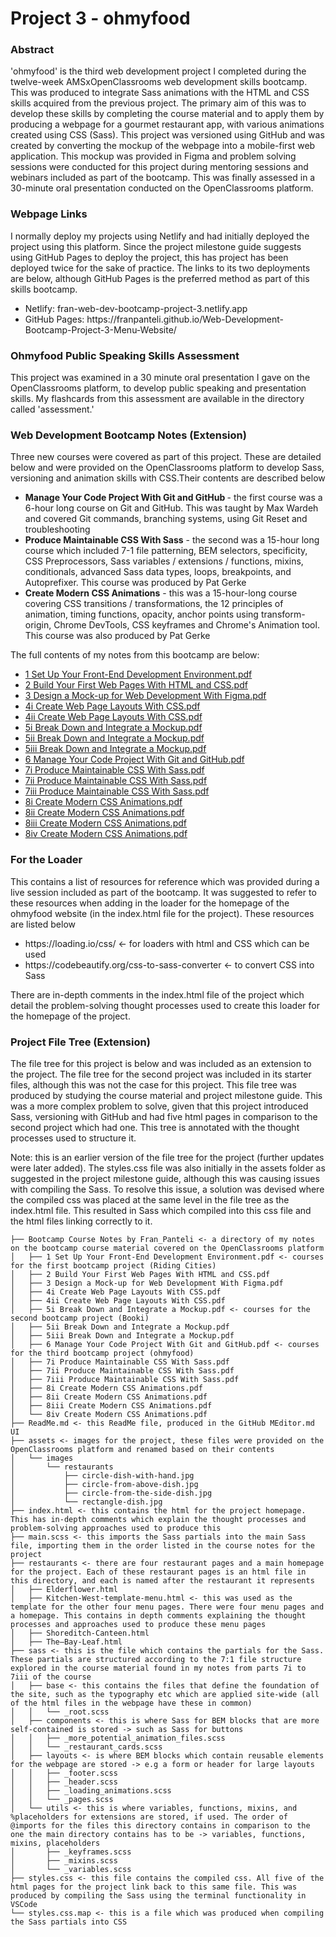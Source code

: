 <h1> Project 3 - ohmyfood </h1>
<h3>Abstract</h3>
<p>'ohmyfood' is the third web development project I completed during the twelve-week AMSxOpenClassrooms web development skills bootcamp. This was produced to integrate Sass animations with the HTML and CSS skills acquired from the previous project. The primary aim of this was to develop these skills by completing the course material and to apply them by producing a webpage for a gourmet restaurant app, with various animations created using CSS (Sass). This project was versioned using GitHub and was created by converting the mockup of the webpage into a mobile-first web application. This mockup was provided in Figma and problem solving sessions were conducted for this project during mentoring sessions and webinars included as part of the bootcamp. This was finally assessed in a 30-minute oral presentation conducted on the OpenClassrooms platform. </p>
</p>

<h3>Webpage Links</h3>
<p>I normally deploy my projects using Netlify and had initially deployed the project using this platform. Since the project milestone guide suggests using GitHub Pages to deploy the project, this has project has been deployed twice for the sake of practice. The links to its two deployments are below, although GitHub Pages is the preferred method as part of this skills bootcamp. 
<ul>
  <li>Netlify: fran-web-dev-bootcamp-project-3.netlify.app </li>
  <li>GitHub Pages: https://franpanteli.github.io/Web-Development-Bootcamp-Project-3-Menu-Website/</li>
</ul>

<h3>Ohmyfood Public Speaking Skills Assessment</h3>
This project was examined in a 30 minute oral presentation I gave on the OpenClassrooms platform, to develop public speaking and presentation skills. My flashcards from this assessment are available in the directory called 'assessment.'
  
<h3>Web Development Bootcamp Notes (Extension)</h3>
<p>Three new courses were covered as part of this project. These are detailed below and were provided on the OpenClassrooms platform to develop Sass, versioning and animation skills with CSS.Their contents are described below</p>
<ul>
  <li><strong>Manage Your Code Project With Git and GitHub </strong> - the first course was a 6-hour long course on Git and GitHub. This was taught by Max Wardeh and covered Git commands, branching systems, using Git Reset and troubleshooting</li>
  <li><strong>Produce Maintainable CSS With Sass</strong> - the second was a 15-hour long course which included 7-1 file patterning, BEM selectors, specificity, CSS Preprocessors, Sass variables / extensions / functions, mixins, conditionals, advanced Sass data types, loops, breakpoints, and Autoprefixer. This course was produced by Pat Gerke</li>

  <li><strong>Create Modern CSS Animations</strong> - this was a 15-hour-long course covering CSS transitions / transformations, the 12 principles of animation, timing functions, opacity, anchor points using transform-origin, Chrome DevTools, CSS keyframes and Chrome's Animation tool. This course was also produced by Pat Gerke</li>
</ul> 
<p>The full contents of my notes from this bootcamp are below:</p> 

- [1 Set Up Your Front-End Development Environment.pdf](./Bootcamp%20Course%20Notes%20by%20Fran_Panteli/1%20Set%20Up%20Your%20Front-End%20Development%20Environment.pdf)
- [2 Build Your First Web Pages With HTML and CSS.pdf](./Bootcamp%20Course%20Notes%20by%20Fran_Panteli/2%20Build%20Your%20First%20Web%20Pages%20With%20HTML%20and%20CSS.pdf)
- [3 Design a Mock-up for Web Development With Figma.pdf](./Bootcamp%20Course%20Notes%20by%20Fran_Panteli/3%20Design%20a%20Mock-up%20for%20Web%20Development%20With%20Figma.pdf)
- [4i Create Web Page Layouts With CSS.pdf](./Bootcamp%20Course%20Notes%20by%20Fran_Panteli/4i%20Create%20Web%20Page%20Layouts%20With%20CSS.pdf)
- [4ii Create Web Page Layouts With CSS.pdf](./Bootcamp%20Course%20Notes%20by%20Fran_Panteli/4ii%20Create%20Web%20Page%20Layouts%20With%20CSS.pdf)
- [5i Break Down and Integrate a Mockup.pdf](./Bootcamp%20Course%20Notes%20by%20Fran_Panteli/5i%20Break%20Down%20and%20Integrate%20a%20Mockup.pdf)
- [5ii Break Down and Integrate a Mockup.pdf](./Bootcamp%20Course%20Notes%20by%20Fran_Panteli/5ii%20Break%20Down%20and%20Integrate%20a%20Mockup.pdf)
- [5iii Break Down and Integrate a Mockup.pdf](./Bootcamp%20Course%20Notes%20by%20Fran_Panteli/5iii%20Break%20Down%20and%20Integrate%20a%20Mockup.pdf)
- [6 Manage Your Code Project With Git and GitHub.pdf](./Bootcamp%20Course%20Notes%20by%20Fran_Panteli/6%20Manage%20Your%20Code%20Project%20With%20Git%20and%20GitHub.pdf)
- [7i Produce Maintainable CSS With Sass.pdf](./Bootcamp%20Course%20Notes%20by%20Fran_Panteli/7i%20Produce%20Maintainable%20CSS%20With%20Sass.pdf)
- [7ii Produce Maintainable CSS With Sass.pdf](./Bootcamp%20Course%20Notes%20by%20Fran_Panteli/7ii%20Produce%20Maintainable%20CSS%20With%20Sass.pdf)
- [7iii Produce Maintainable CSS With Sass.pdf](./Bootcamp%20Course%20Notes%20by%20Fran_Panteli/7iii%20Produce%20Maintainable%20CSS%20With%20Sass.pdf)
- [8i Create Modern CSS Animations.pdf](./Bootcamp%20Course%20Notes%20by%20Fran_Panteli/8i%20Create%20Modern%20CSS%20Animations.pdf)
- [8ii Create Modern CSS Animations.pdf](./Bootcamp%20Course%20Notes%20by%20Fran_Panteli/8ii%20Create%20Modern%20CSS%20Animations.pdf)
- [8iii Create Modern CSS Animations.pdf](./Bootcamp%20Course%20Notes%20by%20Fran_Panteli/8iii%20Create%20Modern%20CSS%20Animations.pdf)
- [8iv Create Modern CSS Animations.pdf](./Bootcamp%20Course%20Notes%20by%20Fran_Panteli/8iv%20Create%20Modern%20CSS%20Animations.pdf)

<h3>For the Loader</h3>
<p>This contains a list of resources for reference which was provided during a live session included as part of the bootcamp. It was suggested to refer to these resources when adding in the loader for the homepage of the ohmyfood website (in the index.html file for the project). These resources are listed below </p>
<ul>
  <li> https://loading.io/css/ <- for loaders with html and CSS which can be used</li>
  <li> https://codebeautify.org/css-to-sass-converter <- to convert CSS into Sass </li>
</ul>
<p>There are in-depth comments in the index.html file of the project which detail the problem-solving thought processes used to create this loader for the homepage of the project.</p>
<h3>Project File Tree (Extension)</h3>

<p>The file tree for this project is below and was included as an extension to the project. The file tree for the second project was included in its starter files, although this was not the case for this project. This file tree was produced by studying the course material and project milestone guide. This was a more complex problem to solve, given that this project introduced Sass, versioning with GitHub and had five html pages in comparison to the second project which had one. This tree is annotated with the thought processes used to structure it.</p>

<p>Note: this is an earlier version of the file tree for the project (further updates were later added). The styles.css file was also initially in the assets folder as suggested in the project milestone guide, although this was causing issues with compiling the Sass. To resolve this issue, a solution was devised where the compiled css was placed at the same level in the file tree as the index.html file. This resulted in Sass which compiled into this css file and the html files linking correctly to it.</p>

```plaintext
├── Bootcamp Course Notes by Fran_Panteli <- a directory of my notes on the bootcamp course material covered on the OpenClassrooms platform
│   ├── 1 Set Up Your Front-End Development Environment.pdf <- courses for the first bootcamp project (Riding Cities)
│   ├── 2 Build Your First Web Pages With HTML and CSS.pdf
│   ├── 3 Design a Mock-up for Web Development With Figma.pdf
│   ├── 4i Create Web Page Layouts With CSS.pdf 
│   ├── 4ii Create Web Page Layouts With CSS.pdf
│   ├── 5i Break Down and Integrate a Mockup.pdf <- courses for the second bootcamp project (Booki)
│   ├── 5ii Break Down and Integrate a Mockup.pdf
│   ├── 5iii Break Down and Integrate a Mockup.pdf
│   ├── 6 Manage Your Code Project With Git and GitHub.pdf <- courses for the third bootcamp project (ohmyfood)
│   ├── 7i Produce Maintainable CSS With Sass.pdf
│   ├── 7ii Produce Maintainable CSS With Sass.pdf
│   ├── 7iii Produce Maintainable CSS With Sass.pdf
│   ├── 8i Create Modern CSS Animations.pdf
│   ├── 8ii Create Modern CSS Animations.pdf
│   ├── 8iii Create Modern CSS Animations.pdf
│   └── 8iv Create Modern CSS Animations.pdf
├── ReadMe.md <- this ReadMe file, produced in the GitHub MEditor.md UI
├── assets <- images for the project, these files were provided on the OpenClassrooms platform and renamed based on their contents
│   └── images
│       └── restaurants
│           ├── circle-dish-with-hand.jpg
│           ├── circle-from-above-dish.jpg
│           ├── circle-from-the-side-dish.jpg
│           └── rectangle-dish.jpg
├── index.html <- this contains the html for the project homepage. This has in-depth comments which explain the thought processes and problem-solving approaches used to produce this
├── main.scss <- this imports the Sass partials into the main Sass file, importing them in the order listed in the course notes for the project
├── restaurants <- there are four restaurant pages and a main homepage for the project. Each of these restaurant pages is an html file in this directory, and each is named after the restaurant it represents
│   ├── Elderflower.html
│   ├── Kitchen-West-template-menu.html <- this was used as the template for the other four menu pages. There were four menu pages and a homepage. This contains in depth comments explaining the thought processes and approaches used to produce these menu pages
│   ├── Shoreditch-Canteen.html
│   ├── The–Bay-Leaf.html
├── sass <- this is the file which contains the partials for the Sass. These partials are structured according to the 7:1 file structure explored in the course material found in my notes from parts 7i to 7iii of the course
│   ├── base <- this contains the files that define the foundation of the site, such as the typography etc which are applied site-wide (all of the html files in the webpage have these in common)
│   │   └── _root.scss
│   ├── components <- this is where Sass for BEM blocks that are more self-contained is stored -> such as Sass for buttons
│   │   ├── _more_potential_animation_files.scss
│   │   └── _restaurant_cards.scss
│   ├── layouts <- is where BEM blocks which contain reusable elements for the webpage are stored -> e.g a form or header for large layouts
│   │   ├── _footer.scss
│   │   ├── _header.scss
│   │   ├── _loading_animations.scss
│   │   └── _pages.scss
│   └── utils <- this is where variables, functions, mixins, and %placeholders for extensions are stored, if used. The order of @imports for the files this directory contains in comparison to the one the main directory contains has to be -> variables, functions, mixins, placeholders
│       ├── _keyframes.scss
│       ├── _mixins.scss
│       └── _variables.scss
├── styles.css <- this file contains the compiled css. All five of the html pages for the project link back to this same file. This was produced by compiling the Sass using the terminal functionality in VSCode
└── styles.css.map <- this is a file which was produced when compiling the Sass partials into CSS
